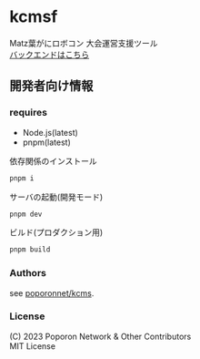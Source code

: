 # kcmsf

Matz葉がにロボコン 大会運営支援ツール  
[バックエンドはこちら](https://github.com/poporonnet/kcms)

## 開発者向け情報

### requires

- Node.js(latest)
- pnpm(latest)

依存関係のインストール

```bash
pnpm i
```

サーバの起動(開発モード)

```bash
pnpm dev
```

ビルド(プロダクション用)

```bash
pnpm build
```

### Authors

see [poporonnet/kcms](https://github.com/poporonnet/kcms?tab=readme-ov-file#authorslicense).

### License

(C) 2023 Poporon Network & Other Contributors  
MIT License
